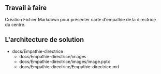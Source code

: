 ## Travail à faire 
Création Fichier Markdown pour présenter carte d'empathie de la directrice du centre.

## L'architecture de solution 
- docs/Empathie-directrice
  - docs/Empathie-directrice/images
  - docs/Empathie-directrice/images/image.pptx
  - docs/Empathie-directrice/Empathie-directrice.md
